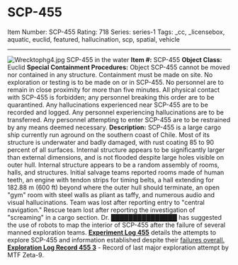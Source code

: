 # SCP-455
Item Number: SCP-455
Rating: 718
Series: series-1
Tags: _cc, _licensebox, aquatic, euclid, featured, hallucination, scp, spatial, vehicle

---

![Wrecktophg4.jpg](https://scp-wiki.wdfiles.com/local--files/scp-455/Wrecktophg4.jpg)
SCP-455 in the water
**Item #:** SCP-455
**Object Class:** Euclid
**Special Containment Procedures:** Object SCP-455 cannot be moved nor contained in any structure. Containment must be made on site. No exploration or testing is to be made on or in SCP-455. No personnel are to remain in close proximity for more than five minutes. All physical contact with SCP-455 is forbidden; any personnel breaking this order are to be quarantined.
Any hallucinations experienced near SCP-455 are to be recorded and logged. Any personnel experiencing hallucinations are to be transferred. Any personnel attempting to enter SCP-455 are to be restrained by any means deemed necessary.
**Description:** SCP-455 is a large cargo ship currently run aground on the southern coast of Chile. Most of its structure is underwater and badly damaged, with rust coating 85 to 90 percent of all surfaces. Internal structure appears to be significantly larger than external dimensions, and is not flooded despite large holes visible on outer hull.
Internal structure appears to be a random assembly of rooms, halls, and structures. Initial salvage teams reported rooms made of human teeth, an engine with tendon strips for timing belts, a hall extending for 182.88 m (600 ft) beyond where the outer hull should terminate, an open "gym" room with steel walls as pliant as taffy, and numerous audio and visual hallucinations. Team was lost after reporting entry to "central navigation." Rescue team lost after reporting the investigation of "screaming" in a cargo section.
Dr. ███████████████ has suggested the use of robots to map the interior of SCP-455 after the failure of several manned exploration teams.
**[Experiment Log 455](/experiment-log-455)** details the attempts to explore SCP-455 and information established despite their [failures overall.](/rusted-nightmares)  
**[Exploration Log Record 455 3](/exploration-log-record-455-3)** \- Record of last major exploration attempt by MTF Zeta-9.